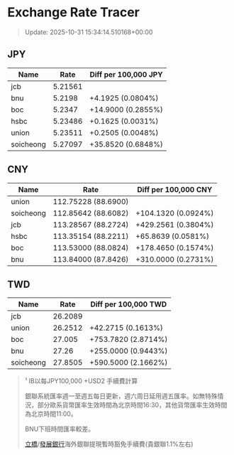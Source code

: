 # Exchange Rate Tracer

> Update: 2025-10-31 15:34:14.510168+00:00

## JPY

| Name      |    Rate | Diff per 100,000 JPY   |
|-----------|---------|------------------------|
| jcb       | 5.21561 |                        |
| bnu       | 5.2198  | +4.1925 (0.0804%)      |
| boc       | 5.2347  | +14.9000 (0.2855%)     |
| hsbc      | 5.23486 | +0.1625 (0.0031%)      |
| union     | 5.23511 | +0.2505 (0.0048%)      |
| soicheong | 5.27097 | +35.8520 (0.6848%)     |

## CNY

| Name      | Rate                | Diff per 100,000 CNY   |
|-----------|---------------------|------------------------|
| union     | 112.75228	(88.6900) |                        |
| soicheong | 112.85642	(88.6082) | +104.1320 (0.0924%)    |
| jcb       | 113.28567	(88.2724) | +429.2561 (0.3804%)    |
| hsbc      | 113.35154	(88.2211) | +65.8639 (0.0581%)     |
| boc       | 113.53000	(88.0824) | +178.4650 (0.1574%)    |
| bnu       | 113.84000	(87.8426) | +310.0000 (0.2731%)    |

## TWD

| Name      |    Rate | Diff per 100,000 TWD   |
|-----------|---------|------------------------|
| jcb       | 26.2089 |                        |
| union     | 26.2512 | +42.2715 (0.1613%)     |
| boc       | 27.005  | +753.7820 (2.8714%)    |
| bnu       | 27.26   | +255.0000 (0.9443%)    |
| soicheong | 27.8505 | +590.5000 (2.1662%)    |


> ¹ IB以每JPY100,000 +USD2 手續費計算
>
> 銀聯系統匯率週一至週五每日更新，週六周日延用週五匯率。如無特殊情況，部分歐系貨幣匯率生效時間為北京時間16:30，其他貨幣匯率生效時間為北京時間11:00。
>
> BNU下班時間匯率較差。
>
> [立橋](https://www.wlbank.com.mo/uploads/ueditor/file/20181211/1544536513900230.pdf)/[發展銀行](https://www.mdb.com.mo/Service_Charges_20230728.pdf)海外銀聯提現暫時豁免手續費(貴銀聯1.1%左右)

